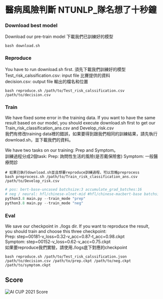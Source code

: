 # 醫病風險判斷 NTUNLP_隊名想了十秒鐘

### Download best model
Download our pre-train model 下載我們已訓練好的模型  
```shell
bash download.sh
```

### Reproduce
You have to run download.sh first. 須先下載我們訓練好的模型  
Test_risk_calssification.csv: input file 比賽提供的資料  
decision.csv: output file 輸出的檔名和位置  
```shell
bash reproduce.sh /path/to/Test_risk_calssification.csv /path/to/decision.csv 
```

### Train
We have fixed some error in the training data. If you want to have the same result based on our model, you should execute download.sh first to get our Train_risk_classification_ans.csv and Develop_risk.csv  
我們有修改training data裡的錯誤，如果要得到跟我們相同的訓練結果，請先執行download.sh，並下載我們的資料。  

We have two tasks on our training: Prep and Symptom。  
訓練過程分成2個task: Prep: 詢問性生活的風險(是否戴保險套) Symptom: 一般醫療問診  

```shell
# 如果已執行download.sh並且想要reproduce訓練過程，可以忽略preprocess
bash preprocess.sh /path/to/Train_risk_classification_ans.csv /path/to/Develop_risk.csv
```
```python
# pos: bert-base-uncased batchsize:3 accumulate_grad_batches:16
# neg / neural: hfl/chinese-xlnet-mid #hfl/chinese-macbert-base batchsize:1 accumulate_grad_batches:48
python3.8 main.py --train_mode "prep" 
python3.8 main.py --train_mode "neg"
```

### Eval
We save our checkpoint in ./logs dir. If you want to reproduce the result, you should train and choose this three checkpoint:  
Prep: step=00181-v_loss=0.32-v_acc=0.87-t_acc=0.98.ckpt  
Symptom: step=00152-v_loss=0.62-v_acc=0.75.ckpt  
如果要reproduce我們實驗，請使用./logs底下對應的checkpoint  
```shell
bash reproduce.sh /path/to/Test_risk_calssification.json /path/to/decision.csv /path/to/prep.ckpt /path/to/neg.ckpt /path/to/symptom.ckpt
```



## Score
![AI CUP 2021 Score](https://i.imgur.com/1SyeIbO.png)


